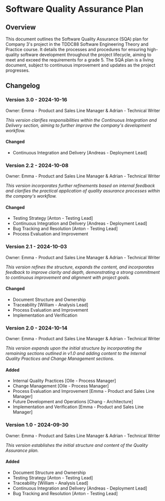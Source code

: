 # Software Quality Assurance Plan

## Overview
This document outlines the Software Quality Assurance (SQA) plan for Company 3's project in the TDDC88 Software Engineering Theory and Practice course. It details the processes and procedures for ensuring high-quality software development throughout the project lifecycle, aiming to meet and exceed the requirements for a grade 5. The SQA plan is a living document, subject to continuous improvement and updates as the project progresses.

## Changelog

### Version 3.0 - 2024-10-16
Owner: Emma - Product and Sales Line Manager & Adrian - Technical Writer

*This version clarifies responsibilities within the Continuous Integration and Delivery section, aiming to further improve the company's development workflow.*

#### Changed
- Continuous Integration and Delivery [Andreas - Deployment Lead]

### Version 2.2 - 2024-10-08
Owner: Emma - Product and Sales Line Manager & Adrian - Technical Writer

*This version incorporates further refinements based on internal feedback and clarifies the practical application of quality assurance processes within the company's workflow.*

#### Changed
- Testing Strategy [Anton - Testing Lead]
- Continuous Integration and Delivery [Andreas - Deployment Lead]
- Bug Tracking and Resolution [Anton - Testing Lead] 
- Process Evaluation and Improvement

### Version 2.1 - 2024-10-03
Owner: Emma - Product and Sales Line Manager & Adrian - Technical Writer

*This version refines the structure, expands the content, and incorporates feedback to improve clarity and depth, demonstrating a strong commitment to continuous improvement and alignment with project goals.*

#### Changed
- Document Structure and Ownership
- Traceability [William - Analysis Lead]
- Process Evaluation and Improvement 
- Implementation and Verification 

### Version 2.0 - 2024-10-14
Owner: Emma - Product and Sales Line Manager & Adrian - Technical Writer

*This version expands upon the initial structure by incorporating the remaining sections outlined in v1.0 and adding content to the Internal Quality Practices and Change Management sections.*

#### Added
- Internal Quality Practices [Olle - Process Manager]
- Change Management [Olle - Process Manager]
- Process Evaluation and Improvement [Emma - Product and Sales Line Manager]
- Future Development and Operations [Chang - Architecture]
- Implementation and Verification [Emma - Product and Sales Line Manager]

### Version 1.0 - 2024-09-30   
Owner: Emma - Product and Sales Line Manager & Adrian - Technical Writer

*This version establishes the initial structure and content of the Quality Assurance plan.*

#### Added
- Document Structure and Ownership 
- Testing Strategy [Anton - Testing Lead]
- Traceability [William - Analysis Lead]
- Continuous Integration and Delivery [Andreas - Deployment Lead]
- Bug Tracking and Resolution [Anton - Testing Lead] 
